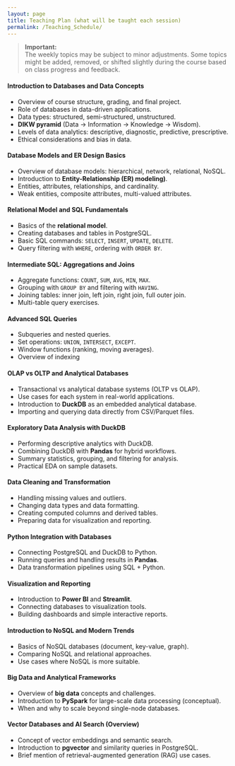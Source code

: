 ```yaml
---
layout: page
title: Teaching Plan (what will be taught each session)
permalink: /Teaching_Schedule/
---
```


> **Important:**  
> The weekly topics may be subject to minor adjustments. Some topics might be added, removed, or shifted slightly during the course based on class progress and feedback.

#### **Introduction to Databases and Data Concepts**
- Overview of course structure, grading, and final project.
- Role of databases in data-driven applications.
- Data types: structured, semi-structured, unstructured.
- **DIKW pyramid** (Data → Information → Knowledge → Wisdom).
- Levels of data analytics: descriptive, diagnostic, predictive, prescriptive.
- Ethical considerations and bias in data.

#### **Database Models and ER Design Basics**
- Overview of database models: hierarchical, network, relational, NoSQL.
- Introduction to **Entity-Relationship (ER) modeling)**.
- Entities, attributes, relationships, and cardinality.
- Weak entities, composite attributes, multi-valued attributes.

#### **Relational Model and SQL Fundamentals**
- Basics of the **relational model**.
- Creating databases and tables in PostgreSQL.
- Basic SQL commands: `SELECT`, `INSERT`, `UPDATE`, `DELETE`.
- Query filtering with `WHERE`, ordering with `ORDER BY`.


#### **Intermediate SQL: Aggregations and Joins**
- Aggregate functions: `COUNT`, `SUM`, `AVG`, `MIN`, `MAX`.
- Grouping with `GROUP BY` and filtering with `HAVING`.
- Joining tables: inner join, left join, right join, full outer join.
- Multi-table query exercises.


#### **Advanced SQL Queries**
- Subqueries and nested queries.
- Set operations: `UNION`, `INTERSECT`, `EXCEPT`.
- Window functions (ranking, moving averages).
- Overview of indexing

#### **OLAP vs OLTP and Analytical Databases**
- Transactional vs analytical database systems (OLTP vs OLAP).
- Use cases for each system in real-world applications.
- Introduction to **DuckDB** as an embedded analytical database.
- Importing and querying data directly from CSV/Parquet files.

#### **Exploratory Data Analysis with DuckDB**
- Performing descriptive analytics with DuckDB.
- Combining DuckDB with **Pandas** for hybrid workflows.
- Summary statistics, grouping, and filtering for analysis.
- Practical EDA on sample datasets.


#### **Data Cleaning and Transformation**
- Handling missing values and outliers.
- Changing data types and data formatting.
- Creating computed columns and derived tables.
- Preparing data for visualization and reporting.


#### **Python Integration with Databases**
- Connecting PostgreSQL and DuckDB to Python.
- Running queries and handling results in **Pandas**.
- Data transformation pipelines using SQL + Python.


#### **Visualization and Reporting**
- Introduction to **Power BI** and **Streamlit**.
- Connecting databases to visualization tools.
- Building dashboards and simple interactive reports.


#### **Introduction to NoSQL and Modern Trends**
- Basics of NoSQL databases (document, key-value, graph).
- Comparing NoSQL and relational approaches.
- Use cases where NoSQL is more suitable.


#### **Big Data and Analytical Frameworks**
- Overview of **big data** concepts and challenges.
- Introduction to **PySpark** for large-scale data processing (conceptual).
- When and why to scale beyond single-node databases.


#### **Vector Databases and AI Search (Overview)**
- Concept of vector embeddings and semantic search.
- Introduction to **pgvector** and similarity queries in PostgreSQL.
- Brief mention of retrieval-augmented generation (RAG) use cases.

